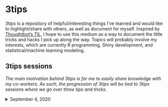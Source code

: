 3tips
================

3tips is a repository of helpful/interesting things I’ve learned and
would like to highlight/share with others, as well as document for
myself. Inspired by [Thoughtbot’s
TIL](https://github.com/thoughtbot/til), I hope to use this medium as a
way to document the little tricks and hacks I pick up along the way.
Topics will probably involve my interests, which are currently R
programming, Shiny development, and statistical/machine learning
modeling.

## 3tips sessions

*The main motivation behind 3tips is for me to easily share knowledge
with my co-workers. As such, the progression of 3tips will be tied to
3tips sessions where we go over three tips and tricks.*

<details>

<summary>September 4, 2020</summary>

  - [How I (currently) debug Shiny apps](shiny/debugging.md)
  - [Utilizing {golem}’s `run_app()`](shiny/golem_run_app.md)
  - [Functional UI development](shiny/ui_functions.md)

</details>
